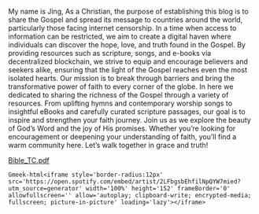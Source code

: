 My name is Jing, As a Christian, the purpose of establishing this blog is to share the Gospel and spread its message to countries around the world, particularly those facing internet censorship. In a time when access to information can be restricted, we aim to create a digital haven where individuals can discover the hope, love, and truth found in the Gospel. By providing resources such as scripture, songs, and e-books via decentralized blockchain, we strive to equip and encourage believers and seekers alike, ensuring that the light of the Gospel reaches even the most isolated hearts. Our mission is to break through barriers and bring the transformative power of faith to every corner of the globe. In here we dedicated to sharing the richness of the Gospel through a variety of resources. From uplifting hymns and contemporary worship songs to insightful eBooks and carefully curated scripture passages, our goal is to inspire and strengthen your faith journey. Join us as we explore the beauty of God’s Word and the joy of His promises. Whether you’re looking for encouragement or deepening your understanding of faith, you’ll find a warm community here. Let’s walk together in grace and truth! 



[Bible_TC.pdf](https://github.com/user-attachments/files/19458005/Bible_TC.pdf)


`Gmeek-html<iframe style='border-radius:12px' src='https://open.spotify.com/embed/artist/2LFbgsbEhfilNpQYW7mied?utm_source=generator' width='100%' height='152' frameBorder='0' allowfullscreen='' allow='autoplay; clipboard-write; encrypted-media; fullscreen; picture-in-picture' loading='lazy'></iframe>`
